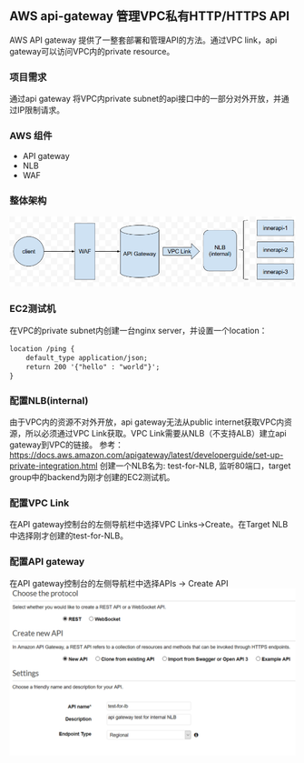 ## AWS api-gateway 管理VPC私有HTTP/HTTPS API
AWS API gateway 提供了一整套部署和管理API的方法。通过VPC link，api gateway可以访问VPC内的private resource。

### 项目需求
通过api gateway 将VPC内private subnet的api接口中的一部分对外开放，并通过IP限制请求。

### AWS 组件
- API gateway
- NLB
- WAF

### 整体架构
![](images/api-gateway/架构图.png)

### EC2测试机
在VPC的private subnet内创建一台nginx server，并设置一个location：
```nginx
location /ping {
    default_type application/json;
    return 200 '{"hello" : "world"}';
}
```

### 配置NLB(internal)
由于VPC内的资源不对外开放，api gateway无法从public internet获取VPC内资源，所以必须通过VPC Link获取。VPC Link需要从NLB（不支持ALB）建立api gateway到VPC的链接。
参考：<https://docs.aws.amazon.com/apigateway/latest/developerguide/set-up-private-integration.html>
创建一个NLB名为: test-for-NLB, 监听80端口，target group中的backend为刚才创建的EC2测试机。

### 配置VPC Link
在API gateway控制台的左侧导航栏中选择VPC Links->Create。在Target NLB中选择刚才创建的test-for-NLB。

### 配置API gateway
在API gateway控制台的左侧导航栏中选择APIs -> Create API
![](images/api-gateway/create_api.png)

